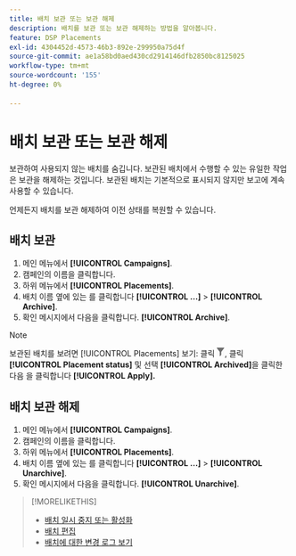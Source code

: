 ```yaml
---
title: 배치 보관 또는 보관 해제
description: 배치를 보관 또는 보관 해제하는 방법을 알아봅니다.
feature: DSP Placements
exl-id: 4304452d-4573-46b3-892e-299950a75d4f
source-git-commit: ae1a58bd0aed430cd2914146dfb2850bc8125025
workflow-type: tm+mt
source-wordcount: '155'
ht-degree: 0%

---
```


# 배치 보관 또는 보관 해제

<!-- Some placements don't have this option. Clarify which placement types aren't eligible -- is it PG placements, or all placements using private inventory? And anything else?  -->

보관하여 사용되지 않는 배치를 숨깁니다. 보관된 배치에서 수행할 수 있는 유일한 작업은 보관을 해제하는 것입니다. 보관된 배치는 기본적으로 표시되지 않지만 보고에 계속 사용할 수 있습니다.

언제든지 배치를 보관 해제하여 이전 상태를 복원할 수 있습니다.

## 배치 보관

1. 메인 메뉴에서 **[!UICONTROL Campaigns]**.
1. 캠페인의 이름을 클릭합니다.
1. 하위 메뉴에서 **[!UICONTROL Placements]**.
1. 배치 이름 옆에 있는 를 클릭합니다  **[!UICONTROL ...]** > **[!UICONTROL Archive]**.
1. 확인 메시지에서 다음을 클릭합니다. **[!UICONTROL Archive]**.

>[!NOTE]
>
>보관된 배치를 보려면 [!UICONTROL Placements] 보기: 클릭 ![필터 단추](/help/dsp/assets/filter.png), 클릭 **[!UICONTROL Placement status]** 및 선택 **[!UICONTROL Archived]**&#x200B;을 클릭한 다음 을 클릭합니다 **[!UICONTROL Apply].**

## 배치 보관 해제

1. 메인 메뉴에서 **[!UICONTROL Campaigns]**.
1. 캠페인의 이름을 클릭합니다.
1. 하위 메뉴에서 **[!UICONTROL Placements]**.
1. 배치 이름 옆에 있는 를 클릭합니다  **[!UICONTROL ...]** > **[!UICONTROL Unarchive]**.
1. 확인 메시지에서 다음을 클릭합니다. **[!UICONTROL Unarchive]**.

>[!MORELIKETHIS]
>
>* [배치 일시 중지 또는 활성화](placement-pause-activate.md)
>* [배치 편집](placement-edit.md)
>* [배치에 대한 변경 로그 보기](placement-change-log.md)
